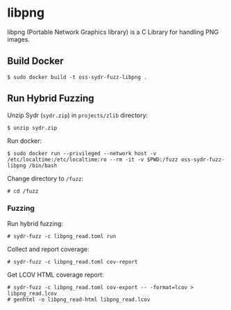 # libpng

libpng (Portable Network Graphics library) is a C Library for handling PNG images.

## Build Docker

    $ sudo docker build -t oss-sydr-fuzz-libpng .

## Run Hybrid Fuzzing

Unzip Sydr (`sydr.zip`) in `projects/zlib` directory:

    $ unzip sydr.zip

Run docker:

    $ sudo docker run --privileged --network host -v /etc/localtime:/etc/localtime:ro --rm -it -v $PWD:/fuzz oss-sydr-fuzz-libpng /bin/bash

Change directory to `/fuzz`:

    # cd /fuzz

### Fuzzing

Run hybrid fuzzing:

    # sydr-fuzz -c libpng_read.toml run

Collect and report coverage:

    # sydr-fuzz -c libpng_read.toml cov-report

Get LCOV HTML coverage report:

    # sydr-fuzz -c libpng_read.toml cov-export -- -format=lcov > libpng_read.lcov
    # genhtml -o libpng_read-html libpng_read.lcov
